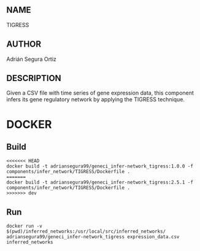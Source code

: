 ## NAME

TIGRESS

## AUTHOR

Adrián Segura Ortiz

## DESCRIPTION

Given a CSV file with time series of gene expression data, this component infers its gene regulatory network by applying the TIGRESS technique.

# DOCKER

## Build

```
<<<<<<< HEAD
docker build -t adriansegura99/geneci_infer-network_tigress:1.0.0 -f components/infer_network/TIGRESS/Dockerfile .
=======
docker build -t adriansegura99/geneci_infer-network_tigress:2.5.1 -f components/infer_network/TIGRESS/Dockerfile .
>>>>>>> dev
```

## Run

```
docker run -v $(pwd)/inferred_networks:/usr/local/src/inferred_networks/ adriansegura99/geneci_infer-network_tigress expression_data.csv inferred_networks
```

